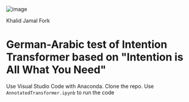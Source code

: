 ![image](https://user-images.githubusercontent.com/35882/166251887-9da909a9-660b-45a9-ae72-0aae89fb38d4.png)



Khalid Jamal Fork
# German-Arabic test of Intention Transformer based on "Intention is All What You Need"

Use Visual Studio Code with Anaconda. 
Clone the repo. 
Use `AnnotatedTransformer.ipynb` to run the code
